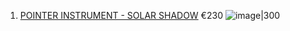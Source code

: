1. [POINTER INSTRUMENT - SOLAR SHADOW](https://lunarartefacts.com/products/pointer-instruments-solar-shadow) €230
   ![image|300](https://lunarartefacts.com/cdn/shop/files/LAPI-SS_CAT_SEQ01.jpg?v=1697715303&width=1400)